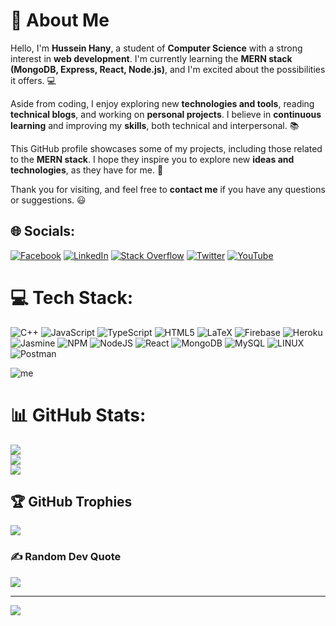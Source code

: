 # 👋 About Me

Hello, I'm **Hussein Hany**, a student of **Computer Science** with a strong interest in **web development**. I'm currently learning the **MERN stack (MongoDB, Express, React, Node.js)**, and I'm excited about the possibilities it offers. :computer:

Aside from coding, I enjoy exploring new **technologies and tools**, reading **technical blogs**, and working on **personal projects**. I believe in **continuous learning** and improving my **skills**, both technical and interpersonal. :books:

This GitHub profile showcases some of my projects, including those related to the **MERN stack**. I hope they inspire you to explore new **ideas and technologies**, as they have for me. :rocket:

Thank you for visiting, and feel free to **contact me** if you have any questions or suggestions. :smiley:


## 🌐 Socials:
[![Facebook](https://img.shields.io/badge/Facebook-%231877F2.svg?logo=Facebook&logoColor=white)]([https://facebook.com/3ein39](https://www.facebook.com/profile.php?id=100010583643964)) [![LinkedIn](https://img.shields.io/badge/LinkedIn-%230077B5.svg?logo=linkedin&logoColor=white)](https://linkedin.com/in/3ein39) [![Stack Overflow](https://img.shields.io/badge/-Stackoverflow-FE7A16?logo=stack-overflow&logoColor=white)](https://stackoverflow.com/users/18787764) [![Twitter](https://img.shields.io/badge/Twitter-%231DA1F2.svg?logo=Twitter&logoColor=white)](https://twitter.com/3ein39) [![YouTube](https://img.shields.io/badge/YouTube-%23FF0000.svg?logo=YouTube&logoColor=white)](https://youtube.com/@3ein39) 

# 💻 Tech Stack:
![C++](https://img.shields.io/badge/c++-%2300599C.svg?style=for-the-badge&logo=c%2B%2B&logoColor=white) ![JavaScript](https://img.shields.io/badge/javascript-%23323330.svg?style=for-the-badge&logo=javascript&logoColor=%23F7DF1E) ![TypeScript](https://img.shields.io/badge/typescript-%23007ACC.svg?style=for-the-badge&logo=typescript&logoColor=white) ![HTML5](https://img.shields.io/badge/html5-%23E34F26.svg?style=for-the-badge&logo=html5&logoColor=white) ![LaTeX](https://img.shields.io/badge/latex-%23008080.svg?style=for-the-badge&logo=latex&logoColor=white) ![Firebase](https://img.shields.io/badge/firebase-%23039BE5.svg?style=for-the-badge&logo=firebase) ![Heroku](https://img.shields.io/badge/heroku-%23430098.svg?style=for-the-badge&logo=heroku&logoColor=white) ![Jasmine](https://img.shields.io/badge/jasmine-%238A4182.svg?style=for-the-badge&logo=jasmine&logoColor=white) ![NPM](https://img.shields.io/badge/NPM-%23000000.svg?style=for-the-badge&logo=npm&logoColor=white) ![NodeJS](https://img.shields.io/badge/node.js-6DA55F?style=for-the-badge&logo=node.js&logoColor=white) ![React](https://img.shields.io/badge/react-%2320232a.svg?style=for-the-badge&logo=react&logoColor=%2361DAFB) ![MongoDB](https://img.shields.io/badge/MongoDB-%234ea94b.svg?style=for-the-badge&logo=mongodb&logoColor=white) ![MySQL](https://img.shields.io/badge/mysql-%2300f.svg?style=for-the-badge&logo=mysql&logoColor=white) ![LINUX](https://img.shields.io/badge/Linux-FCC624?style=for-the-badge&logo=linux&logoColor=black) ![Postman](https://img.shields.io/badge/Postman-FF6C37?style=for-the-badge&logo=postman&logoColor=white)

![me](https://wakatime.com/share/@508275a6-d589-434a-bd31-ca2aefcb9e81/21500bcb-4695-44c3-840e-3b116e55e5af.svg)


# 📊 GitHub Stats:
![](https://github-readme-stats.vercel.app/api?username=3ein39&theme=onedark&hide_border=false&include_all_commits=true&count_private=true)<br/>
![](https://github-readme-streak-stats.herokuapp.com/?user=3ein39&theme=onedark&hide_border=false)<br/>
![](https://github-readme-stats.vercel.app/api/top-langs/?username=3ein39&theme=onedark&hide_border=false&include_all_commits=true&count_private=true&layout=compact)

## 🏆 GitHub Trophies
![](https://github-profile-trophy.vercel.app/?username=3ein39&theme=onedark&no-frame=true&no-bg=true&margin-w=4)

### ✍️ Random Dev Quote
![](https://quotes-github-readme.vercel.app/api?type=horizontal&theme=dark)

---
[![](https://visitcount.itsvg.in/api?id=3ein39&icon=0&color=1)](https://visitcount.itsvg.in)

<!-- Proudly created with GPRM ( https://gprm.itsvg.in ) -->
